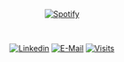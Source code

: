 &nbsp;<div align="center">
  [![Spotify](https://dariushjkr.vercel.app/api/spotify?background_color=0d1117&border_color=ffffff)](https://open.spotify.com/user/dariushjkr)
</div>

&nbsp;<div align="center">
  [![Linkedin](https://img.shields.io/badge/linked-in-369?style=flat-square&logo=linkedin&logoColor=white&color=blue)](https://www.linkedin.com/in/dariush-jokar-8566201b9)
  [![E-Mail](https://img.shields.io/badge/email-reveal-2a8?style=flat-square&logo=gmail&logoColor=white)](https://dariushrock@gmail.com/)
  [![Visits](https://komarev.com/ghpvc/?username=novatorem&logo=GitHub&label=github%20visits&color=336699&logoColor=white&style=flat-square)](https://github.com/darberg)
</div>
